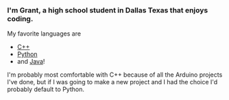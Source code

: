 ### I'm Grant, a high school student in Dallas Texas that enjoys coding.

My favorite languages are
*    [C++](https://github.com/grantlemons?tab=repositories&q=&type=&language=c%2B%2B&sort=)
*    [Python](https://github.com/grantlemons?tab=repositories&q=&type=&language=python&sort=)
*    and [Java](https://github.com/grantlemons?tab=repositories&q=&type=&language=java&sort=)!

I'm probably most comfortable with C++ because of all the Arduino projects I've done, but if I was going to make a new project and I had the choice I'd probably default to Python.
